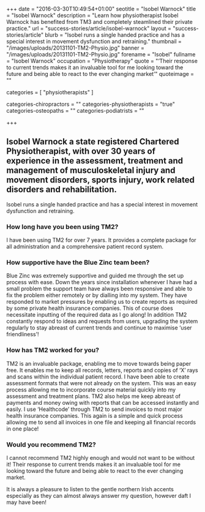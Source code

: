 +++
date = "2016-03-30T10:49:54+01:00"
seotitle = "Isobel Warnock"
title = "Isobel Warnock"
description = "Learn how physiotherapist Isobel Warnock has benefited from TM3 and completely steamlined their private practice."
url = "success-stories/article/isobel-warnock"
layout = "success-stories/article"
blurb = "Isobel runs a single handed practice and has a special interest in movement dysfunction and retraining."
thumbnail = "/images/uploads/20131101-TM2-Physio.jpg"
banner = "/images/uploads/20131101-TM2-Physio.jpg"
forename = "Isobel"
fullname = "Isobel Warnock"
occupation = "Physiotherapy"
quote = "‘Their response to current trends makes it an invaluable tool for me looking toward the future and being able to react to the ever changing market’"
quoteimage = ""

categories = [ "physiotherapists" ]

categories-chiropractors = ""
categories-physiotherapists = "true"
categories-osteopaths = ""
categories-podiatrists = ""

+++



<h2>Isobel Warnock a state registered Chartered Physiotherapist, with over 30 years of experience in the assessment, treatment and management of musculoskeletal injury and movement disorders, sports injury, work related disorders and rehabilitation.</h2>

 Isobel runs a single handed practice and has a special interest in movement dysfunction and retraining.

<h3>How long have you been using TM2?</h3>

<p>I have been using TM2 for over 7 years. It provides a complete package for all administration and a comprehensive patient record system.</p>

<h3>How supportive have the Blue Zinc team been?</h3>

<p>Blue Zinc was extremely supportive and guided me through the set up process with ease. Down the  years since installation whenever I have had a small problem the support team have always been responsive and able to fix the problem either remotely or by dialling into my system. They have responded to market pressures by enabling us to create reports as required by some private health insurance companies. This of course does necessitate inputting of the required data as I go along! In addition TM2 constantly respond to ideas and requests from users, upgrading the system regularly to stay abreast of current trends and continue to maximise ‘user friendliness’!</p>

<h3>How has TM2 worked for you?</h3>

<p>TM2 is an invaluable package, enabling me to move towards being paper free. It enables me to keep all records, letters, reports and copies of ‘X’ rays and scans within the individual patient record. I have been able to create assessment formats that were not already on the system. This was an easy process allowing me to incorporate course material quickly into my assessment and treatment plans. TM2 also helps me keep abreast of payments and money owing with reports that can be accessed instantly and easily. I use ‘Healthcode’ through TM2 to send invoices to most major health insurance companies. This again is a simple and quick process allowing me to send all invoices in one file and keeping all financial records in one place!</p>

<h3>Would you recommend TM2?</h3>

<p>I cannot recommend TM2 highly enough and would not want to be without it! Their response to current trends makes it an invaluable tool for me looking toward the future and being able to react to the ever changing market.</p>

<p>It is always a pleasure to listen to the gentle northern Irish accents especially as they can almost always answer my question, however daft I may have been!</p>


